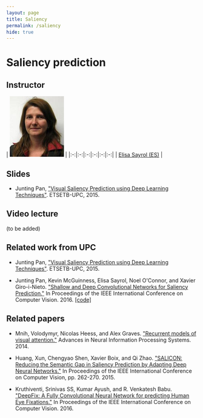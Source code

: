 ```yaml
---
layout: page
title: Saliency
permalink: /saliency
hide: true
---
```


# Saliency prediction

## Instructor

|  ![Elisa Sayrol][ElisaSayrol-photo]  |
|:-:|:-:|:-:|:-:|:-:|:-:|
| [Elisa Sayrol (ES)][ElisaSayrol-web]  |

[ElisaSayrol-web]: https://imatge.upc.edu/web/people/elisa-sayrol

[ElisaSayrol-photo]: img/instructors/ElisaSayrol.jpg "Elisa Sayrol"

## Slides

* Junting Pan, ["Visual Saliency Prediction using Deep Learning Techniques"](http://www.slideshare.net/xavigiro/saliency-prediction-using-deep-learning-techniques). ETSETB-UPC, 2015.


## Video lecture

(to be added)


## Related work from UPC

* Junting Pan, ["Visual Saliency Prediction using Deep Learning Techniques"](https://imatge.upc.edu/web/publications/visual-saliency-prediction-using-deep-learning-techniques). ETSETB-UPC, 2015.

* Junting Pan, Kevin McGuinness, Elisa Sayrol, Noel O'Connor, and Xavier Giro-i-Nieto. ["Shallow and Deep Convolutional Networks for Saliency Prediction."](http://arxiv.org/abs/1603.00845) In Proceedings of the IEEE International Conference on Computer Vision. 2016. [[code]](https://github.com/imatge-upc/saliency-2016-cvpr)

## Related papers

* Mnih, Volodymyr, Nicolas Heess, and Alex Graves. ["Recurrent models of visual attention."](http://papers.nips.cc/paper/5542-recurrent-models-of-visual-attention) Advances in Neural Information Processing Systems. 2014.

* Huang, Xun, Chengyao Shen, Xavier Boix, and Qi Zhao. ["SALICON: Reducing the Semantic Gap in Saliency Prediction by Adapting Deep Neural Networks."](http://www.cv-foundation.org/openaccess/content_iccv_2015/html/Huang_SALICON_Reducing_the_ICCV_2015_paper.html) In Proceedings of the IEEE International Conference on Computer Vision, pp. 262-270. 2015.

* Kruthiventi, Srinivas SS, Kumar Ayush, and R. Venkatesh Babu. ["DeepFix: A Fully Convolutional Neural Network for predicting Human Eye Fixations."](http://arxiv.org/abs/1510.02927) In Proceedings of the IEEE International Conference on Computer Vision. 2016.
